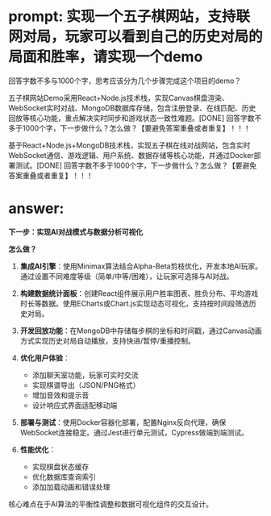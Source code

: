 # prompt: 实现一个五子棋网站，支持联网对局，玩家可以看到自己的历史对局的局面和胜率，请实现一个demo
回答字数不多与1000个字，思考应该分为几个步骤完成这个项目的demo？

五子棋网站Demo采用React+Node.js技术栈，实现Canvas棋盘渲染、WebSocket实时对战、MongoDB数据库存储，包含注册登录、在线匹配、历史回放等核心功能，重点解决实时同步和游戏状态一致性难题。[DONE]
回答字数不多于1000个字，下一步做什么？怎么做？【要避免答案重叠或者重复】！！！

基于React+Node.js+MongoDB技术栈，实现五子棋在线对战网站，包含实时WebSocket通信、游戏逻辑、用户系统、数据存储等核心功能，并通过Docker部署测试。[DONE]
回答字数不多于1000个字，下一步做什么？怎么做？【要避免答案重叠或者重复】！！！

# answer: 
 **下一步：实现AI对战模式与数据分析可视化**

**怎么做？**

1. **集成AI引擎**：使用Minimax算法结合Alpha-Beta剪枝优化，开发本地AI玩家。通过设置不同难度等级（简单/中等/困难），让玩家可选择与AI对战。

2. **构建数据统计面板**：创建React组件展示用户胜率图表、胜负分布、平均游戏时长等数据。使用ECharts或Chart.js实现动态可视化，支持按时间段筛选历史对局。

3. **开发回放功能**：在MongoDB中存储每步棋的坐标和时间戳，通过Canvas动画方式实现历史对局自动播放，支持快进/暂停/重播控制。

4. **优化用户体验**：
   - 添加聊天室功能，玩家可实时交流
   - 实现棋谱导出（JSON/PNG格式）
   - 增加音效和提示音
   - 设计响应式界面适配移动端

5. **部署与测试**：使用Docker容器化部署，配置Nginx反向代理，确保WebSocket连接稳定。通过Jest进行单元测试，Cypress做端到端测试。

6. **性能优化**：
   - 实现棋盘状态缓存
   - 优化数据库查询索引
   - 添加加载动画和错误处理

核心难点在于AI算法的平衡性调整和数据可视化组件的交互设计。
